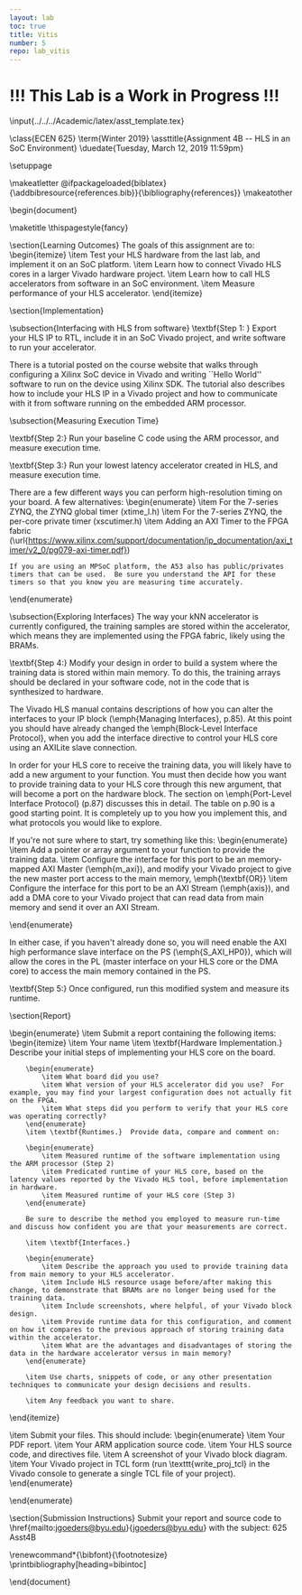 ```yaml
---
layout: lab
toc: true
title: Vitis
number: 5
repo: lab_vitis
---
```



# !!! This Lab is a Work in Progress !!!


\input{../../../Academic/latex/asst_template.tex}


\class{ECEN 625}
\term{Winter 2019}
\assttitle{Assignment 4B -- HLS in an SoC Environment}
\duedate{Tuesday, March 12, 2019 11:59pm}


\setuppage

\makeatletter
\@ifpackageloaded{biblatex}{\addbibresource{references.bib}}{\bibliography{references}}
\makeatother

\begin{document}

\maketitle
\thispagestyle{fancy}

\section{Learning Outcomes}
The goals of this assignment are to:
\begin{itemize}
	\item Test your HLS hardware from the last lab, and implement it on an SoC platform.
	\item Learn how to connect Vivado HLS cores in a larger Vivado hardware project.
	\item Learn how to call HLS accelerators from software in an SoC environment.
	\item Measure performance of your HLS accelerator.
\end{itemize}

\section{Implementation}

\subsection{Interfacing with HLS from software}
\textbf{Step 1: } Export your HLS IP to RTL, include it in an SoC Vivado project, and write software to run your accelerator.

There is a tutorial posted on the course website that walks through configuring a Xilinx SoC device in Vivado and writing ``Hello World'' software to run on the device using Xilinx SDK.  The tutorial also describes how to include your HLS IP in a Vivado project and how to communicate with it from software running on the embedded ARM processor.


\subsection{Measuring Execution Time}

\textbf{Step 2:} Run your baseline C code using the ARM processor, and measure execution time.

\textbf{Step 3:} Run your lowest latency accelerator created in HLS, and measure execution time.

There are a few different ways you can perform high-resolution timing on your board.  A few alternatives:
\begin{enumerate}
	\item For the 7-series ZYNQ, the ZYNQ global timer (xtime\_l.h) 
	\item For the 7-series ZYNQ, the per-core private timer (xscutimer.h)
	\item Adding an AXI Timer to the FPGA fabric (\url{https://www.xilinx.com/support/documentation/ip_documentation/axi_timer/v2_0/pg079-axi-timer.pdf})
	
	If you are using an MPSoC platform, the A53 also has public/privates timers that can be used.  Be sure you understand the API for these timers so that you know you are measuring time accurately. 
\end{enumerate}

\subsection{Exploring Interfaces}
The way your kNN accelerator is currently configured, the training samples are stored within the accelerator, which means they are implemented using the FPGA fabric, likely using the BRAMs.

\textbf{Step 4:} Modify your design in order to build a system where the training data is stored within main memory.  To do this, the training arrays should be declared in your software code, not in the code that is synthesized to hardware.

The Vivado HLS manual contains descriptions of how you can alter the interfaces to your IP block (\emph{Managing Interfaces}, p.85).  At this point you should have already changed the \emph{Block-Level Interface Protocol}, when you add the interface directive to control your HLS core using an AXILite slave connection.

In order for your HLS core to receive the training data, you will likely have to add a new argument to your function.  You must then decide how you want to provide training data to your HLS core through this new argument, that will become a port on the hardware block.  The section on \emph{Port-Level Interface Protocol}  (p.87) discusses this in detail.  The table on p.90 is a good starting point.  It is completely up to you how you implement this, and what protocols you would like to explore.

If you're not sure where to start, try something like this:
\begin{enumerate}
	\item Add a pointer or array argument to your function to provide the training data.
	\item Configure the interface for this port to be an memory-mapped AXI Master (\emph{m\_axi}), and modify your Vivado project to give the new master port access to the main memory, \emph{\textbf{OR}}
	\item Configure the interface for this port to be an AXI Stream (\emph{axis}), and add a DMA core to your Vivado project that can read data from main memory and send it over an AXI Stream.
		
\end{enumerate}

In either case, if you haven't already done so, you will need enable the AXI high performance slave interface on the PS (\emph{S\_AXI\_HP0}), which will allow the cores in the PL (master interface on your HLS core or the DMA core) to access the main memory contained in the PS.


\textbf{Step 5:} Once configured, run this modified system and measure its runtime.

\section{Report}


\begin{enumerate}
\item Submit a report containing the following items:
\begin{itemize}
	  \item Your name
		\item \textbf{Hardware Implementation.} Describe your initial steps of implementing your HLS core on the board. 
		
		\begin{enumerate}
			\item What board did you use?
			\item What version of your HLS accelerator did you use?  For example, you may find your largest configuration does not actually fit on the FPGA.  
			\item What steps did you perform to verify that your HLS core was operating correctly?
		\end{enumerate}
		\item \textbf{Runtimes.}  Provide data, compare and comment on:
		
		\begin{enumerate}
			\item Measured runtime of the software implementation using the ARM processor (Step 2)
			\item Predicated runtime of your HLS core, based on the latency values reported by the Vivado HLS tool, before implementation in hardware.
			\item Measured runtime of your HLS core (Step 3)			
		\end{enumerate}
		
		Be sure to describe the method you employed to measure run-time and discuss how confident you are that your measurements are correct.
		
		\item \textbf{Interfaces.} 
		
		\begin{enumerate}
			\item Describe the approach you used to provide training data from main memory to your HLS accelerator. 
			\item Include HLS resource usage before/after making this change, to demonstrate that BRAMs are no longer being used for the training data.
			\item Include screenshots, where helpful, of your Vivado block design.
			\item Provide runtime data for this configuration, and comment on how it compares to the previous approach of storing training data within the accelerator.  
			\item What are the advantages and disadvantages of storing the data in the hardware accelerator versus in main memory?
		\end{enumerate}
		
		\item Use charts, snippets of code, or any other presentation techniques to communicate your design decisions and results.
			
		\item Any feedback you want to share.
		
		
\end{itemize}

\item Submit your files.  This should include:
\begin{enumerate}
	\item Your PDF report.
	\item Your ARM application source code.
	\item Your HLS source code, and directives file.
	\item A screenshot of your Vivado block diagram.
	\item Your Vivado project in TCL form (run \texttt{write\_proj\_tcl} in the Vivado console to generate a single TCL file of your project).
\end{enumerate}

\end{enumerate}



\section{Submission Instructions}
Submit your report and source code to \href{mailto:jgoeders@byu.edu}{jgoeders@byu.edu} with the subject: 625 Asst4B


\renewcommand*{\bibfont}{\footnotesize}
\printbibliography[heading=bibintoc]

\end{document}

